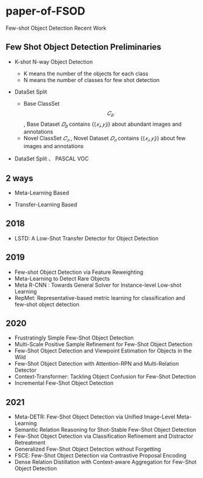 # paper-of-FSOD
Few-shot Object Detection Recent Work


## Few Shot Object Detection Preliminaries
* K-shot N-way Object Detection
  - K means  the number of the objects for each class
  - N means the number of classes for few shot detection
* DataSet Split 
  - Base ClassSet $$𝐶_𝑏$$ , Base Dataset $𝐷_𝑏$ contains $\{(𝑥_𝑖, 𝑦_𝑖)\}$ about abundant images and annotations
  - Novel ClassSet $𝐶_𝑛$  , Novel Dataset $𝐷_𝑛$ contains $\{(𝑥_𝑖, 𝑦_𝑖)\}$ about few images and annotations


* DataSet Split 、 PASCAL VOC


## 2 ways
* Meta-Learning Based

* Transfer-Learning Based

## 2018

* LSTD: A Low-Shot Transfer Detector for Object Detection

## 2019
* Few-shot Object Detection via Feature Reweighting
* Meta-Learning to Detect Rare Objects
* Meta R-CNN : Towards General Solver for Instance-level Low-shot Learning 
* RepMet: Representative-based metric learning for classification and few-shot object detection

## 2020
* Frustratingly Simple Few-Shot Object Detection
* Multi-Scale Positive Sample Refinement for Few-Shot Object Detection
* Few-Shot Object Detection and Viewpoint Estimation for Objects in the Wild
* Few-Shot Object Detection with Attention-RPN and Multi-Relation Detector
* Context-Transformer: Tackling Object Confusion for Few-Shot Detection
* Incremental Few-Shot Object Detection
## 2021
* Meta-DETR: Few-Shot Object Detection via Unified Image-Level Meta-Learning 
* Semantic Relation Reasoning for Shot-Stable Few-Shot Object Detection
* Few-Shot Object Detection via Classification Refinement and Distractor Retreatment
* Generalized Few-Shot Object Detection without Forgetting
* FSCE: Few-Shot Object Detection via Contrastive Proposal Encoding
* Dense Relation Distillation with Context-aware Aggregation for Few-Shot Object Detection 
